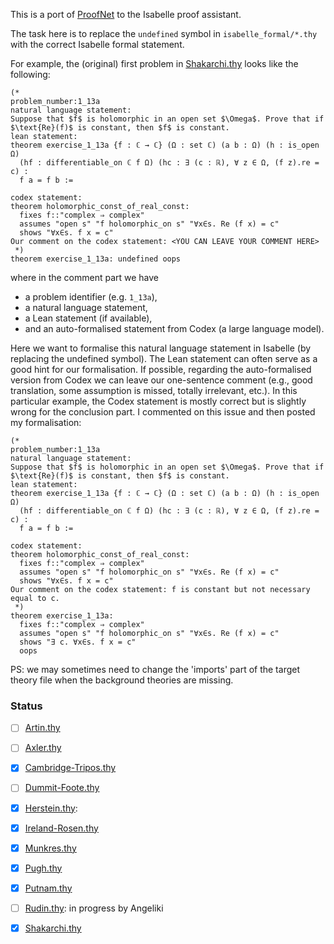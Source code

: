 This is a port of [ProofNet](https://github.com/zhangir-azerbayev/ProofNet) to the Isabelle proof assistant.

The task here is to replace the `undefined` symbol in `isabelle_formal/*.thy` with the correct Isabelle formal statement.

For example, the (original) first problem in [Shakarchi.thy](isabelle_formal/Shakarchi.thy) looks like the following:
```
(*
problem_number:1_13a
natural language statement:
Suppose that $f$ is holomorphic in an open set $\Omega$. Prove that if $\text{Re}(f)$ is constant, then $f$ is constant.
lean statement:
theorem exercise_1_13a {f : ℂ → ℂ} (Ω : set ℂ) (a b : Ω) (h : is_open Ω)
  (hf : differentiable_on ℂ f Ω) (hc : ∃ (c : ℝ), ∀ z ∈ Ω, (f z).re = c) :
  f a = f b :=

codex statement:
theorem holomorphic_const_of_real_const:
  fixes f::"complex ⇒ complex"
  assumes "open s" "f holomorphic_on s" "∀x∈s. Re (f x) = c"
  shows "∀x∈s. f x = c"
Our comment on the codex statement: <YOU CAN LEAVE YOUR COMMENT HERE>
 *)
theorem exercise_1_13a: undefined oops
```
where in the comment part we have
- a problem identifier (e.g. `1_13a`),
- a natural language statement,
- a Lean statement (if available),
- and an auto-formalised statement from Codex (a large language model).

Here we want to formalise this natural language statement in Isabelle (by replacing the undefined symbol). The Lean statement can often serve as a good hint for our formalisation. If possible, regarding the auto-formalised version from Codex we can leave our one-sentence comment (e.g., good translation, some assumption is missed, totally irrelevant, etc.). In this particular example, the Codex statement is mostly correct but is slightly wrong for the conclusion part. I commented on this issue and then posted my formalisation:
```
(*
problem_number:1_13a
natural language statement:
Suppose that $f$ is holomorphic in an open set $\Omega$. Prove that if $\text{Re}(f)$ is constant, then $f$ is constant.
lean statement:
theorem exercise_1_13a {f : ℂ → ℂ} (Ω : set ℂ) (a b : Ω) (h : is_open Ω)
  (hf : differentiable_on ℂ f Ω) (hc : ∃ (c : ℝ), ∀ z ∈ Ω, (f z).re = c) :
  f a = f b :=

codex statement:
theorem holomorphic_const_of_real_const:
  fixes f::"complex ⇒ complex"
  assumes "open s" "f holomorphic_on s" "∀x∈s. Re (f x) = c"
  shows "∀x∈s. f x = c"
Our comment on the codex statement: f is constant but not necessary equal to c.
 *)
theorem exercise_1_13a: 
  fixes f::"complex ⇒ complex"
  assumes "open s" "f holomorphic_on s" "∀x∈s. Re (f x) = c"
  shows "∃ c. ∀x∈s. f x = c"
  oops
```

PS: we may sometimes need to change the 'imports' part of the target theory file when the background theories are missing.

### Status
- [ ] [Artin.thy](isabelle_formal/Artin.thy)  
- [ ] [Axler.thy](isabelle_formal/Axler.thy)  
- [x] [Cambridge-Tripos.thy](isabelle_formal/Cambridge-Tripos.thy)  
- [ ] [Dummit-Foote.thy](isabelle_formal/Dummit-Foote.thy)  
- [x] [Herstein.thy](isabelle_formal/Herstein.thy): 
- [x] [Ireland-Rosen.thy](isabelle_formal/Ireland-Rosen.thy)  
- [x] [Munkres.thy](isabelle_formal/Munkres.thy)  
- [x] [Pugh.thy](isabelle_formal/Pugh.thy)  
- [x] [Putnam.thy](isabelle_formal/Putnam.thy)
- [ ] [Rudin.thy](isabelle_formal/Rudin.thy): in progress by Angeliki
- [x] [Shakarchi.thy](isabelle_formal/Shakarchi.thy)

